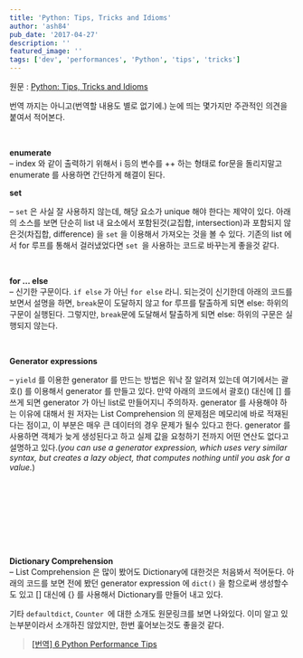 ```yaml
---
title: 'Python: Tips, Tricks and Idioms'
author: 'ash84'
pub_date: '2017-04-27'
description: ''
featured_image: ''
tags: ['dev', 'performances', 'Python', 'tips', 'tricks']
---
```



원문 : [Python: Tips, Tricks and Idioms](https://codefisher.org/catch/blog/2015/01/27/python-tips-tricks-and-idioms/?utm_source=Python+Weekly+Newsletter&utm_campaign=8416b188e6-Python_Weekly_Issue_176_January_29_2015&utm_medium=email&utm_term=0_9e26887fc5-8416b188e6-312692397 "Python: Tips, Tricks and Idioms")

번역 까지는 아니고(번역할 내용도 별로 없기에.) 눈에 띄는 몇가지만 주관적인 의견을 붙여서 적어본다.

 

**enumerate**  
 – index 와 같이 출력하기 위해서 i 등의 변수를 ++ 하는 형태로 for문을 돌리지말고 enumerate 를 사용하면 간단하게 해결이 된다.

<div>
<script src="https://gist.github.com/AhnSeongHyun/1b16530fa80dddea4b02.js"></script>
</div>


**set** 

– `set` 은 사실 잘 사용하지 않는데, 해당 요소가 unique 해야 한다는 제약이 있다. 아래의 소스를 보면 단순히 list 내 요소에서 포함된것(교집합, intersection)과 포함되지 않은것(차집합, difference) 을 `set` 을 이용해서 가져오는 것을 볼 수 있다. 기존의 list 에서 for 루프를 통해서 걸러냈었다면 `set `을 사용하는 코드로 바꾸는게 좋을것 같다.<script src="https://gist.github.com/AhnSeongHyun/11af75aaf00a1f4e20e2.js"></script>

 

**for … else**  
 – 신기한 구문이다. `if else` 가 아닌 `for else` 라니. 되는것이 신기한데 아래의 코드를 보면서 설명을 하면, `break`문이 도달하지 않고 for 루프를 탈출하게 되면 else: 하위의 구문이 실행된다. 그렇지만, `break`문에 도달해서 탈출하게 되면 else: 하위의 구문은 실행되지 않는다.

<div>
<script src="https://gist.github.com/AhnSeongHyun/771232f2669d8e193fcd.js"></script>
</div>
 

**Generator expressions**

 – `yield` 를 이용한 generator 를 만드는 방법은 워낙 잘 알려져 있는데 여기에서는 괄호() 를 이용해서 generator 를 만들고 있다. 만약 아래의 코드에서 괄호() 대신에 [] 를 쓰게 되면 generator 가 아닌 list로 만들어지니 주의하자. generator 를 사용해야 하는 이유에 대해서 원 저자는 List Comprehension 의 문제점은 메모리에 바로 적재된다는 점이고, 이 부분은 매우 큰 데이터의 경우 문제가 될수 있다고 한다. generator 를 사용하면 객체가 늦게 생성된다고 하고 실제 값을 요청하기 전까지 어떤 연산도 없다고 설명하고 있다.(*you can use a generator expression, which uses very similar syntax, but creates a lazy object, that computes nothing until you ask for a value.*)<script src="https://gist.github.com/AhnSeongHyun/03a02a2eb98e70d4646b.js"></script>

 
<script async src="//pagead2.googlesyndication.com/pagead/js/adsbygoogle.js"></script>
<!-- 페이지내_긴_배너 -->
<ins class="adsbygoogle"
     style="display:inline-block;width:728px;height:90px"
     data-ad-client="ca-pub-8699046198561974"
     data-ad-slot="5480877276"></ins>
<script>
(adsbygoogle = window.adsbygoogle || []).push({});
</script>


**Dictionary Comprehension**  
 – List Comprehension 은 많이 봤어도 Dictionary에 대한것은 처음봐서 적어둔다. 아래의 코드를 보면 전에 봤던 generator expression 에 `dict()` 을 함으로써 생성할수도 있고 [] 대신에 {} 를 사용해서 Dictionary를 만들어 내고 있다.

<script src="https://gist.github.com/AhnSeongHyun/7eb98d3c05e4bd5f2a78.js"></script>

기타 `defaultdict`, `Counter `에 대한 소개도 원문링크를 보면 나와있다. 이미 알고 있는부분이라서 소개하진 않았지만, 한번 훑어보는것도 좋을것 같다.


> [[번역] 6 Python Performance Tips](https://ash84.net/2015/03/04/-eb-b2-88-ec-97-ad-6-python-performance-tips/)
